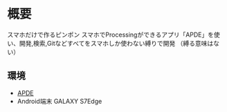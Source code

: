 # 概要
スマホだけで作るピンポン
  スマホでProcessingができるアプリ「APDE」を使い、開発,検索,Gitなどすべてをスマホしか使わない縛りで開発
（縛る意味はない）
## 環境
- [APDE](https://play.google.com/store/apps/details?id=com.calsignlabs.apde)
- Android端末 GALAXY S7Edge
